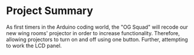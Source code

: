 # Project Summary
As first timers in the Arduino coding world, the "OG Squad" will recode our new wing rooms' projector in order to increase functionality. Therefore, allowing projectors to turn on and off using one button. Further, attempting to work the LCD panel.
